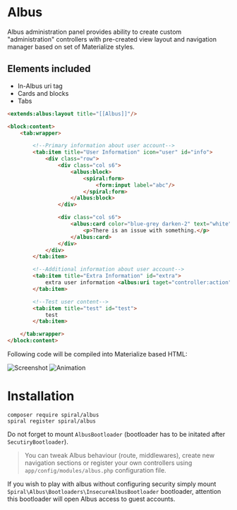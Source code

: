 # Albus 
Albus administration panel provides ability to create custom "administration" controllers with pre-created view layout and navigation manager based on set of Materialize styles.

Elements included
-----------------
* In-Albus uri tag
* Cards and blocks
* Tabs

```html
<extends:albus:layout title="[[Albus]]"/>

<block:content>
    <tab:wrapper>

        <!--Primary information about user account-->
        <tab:item title="User Information" icon="user" id="info">
            <div class="row">
                <div class="col s6">
                    <albus:block>
                        <spiral:form>
                            <form:input label="abc"/>
                        </spiral:form>
                    </albus:block>
                </div>

                <div class="col s6">
                    <albus:card color="blue-grey darken-2" text="white">
                        <p>There is an issue with something.</p>
                    </albus:card>
                </div>
            </div>
        </tab:item>

        <!--Additional information about user account-->
        <tab:item title="Extra Information" id="extra">
            extra user information <albus:uri taget="controller:action">link</albus:uri>
        </tab:item>

        <!--Test user content-->
        <tab:item title="test" id="test">
            test
        </tab:item>

    </tab:wrapper>
</block:content>
```

Following code will be compiled into Materialize based HTML:

![Screenshot](http://i.imgur.com/5R8j5lZ.png)
![Animation](https://raw.githubusercontent.com/spiral/guide/master/resources/albus.gif)

# Installation

```
composer require spiral/albus
spiral register spiral/albus
```

Do not forget to mount `AlbusBootloader` (bootloader has to be initated after `SecutiryBootloader`).

> You can tweak Albus behaviour (route, middlewares), create new navigation sections or register your own controllers using `app/config/modules/albus.php` configuration file.

If you wish to play with albus without configuring security simply mount `Spiral\Albus\Bootloaders\InsecureAlbusBootloader` bootloader, attention this bootloader will open Albus access to guest accounts.
